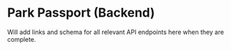 # Park Passport (Backend)

Will add links and schema for all relevant API endpoints here when they are complete.
